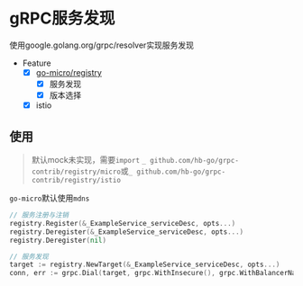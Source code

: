 # gRPC服务发现

使用google.golang.org/grpc/resolver实现服务发现

- Feature
    - [x] [go-micro/registry](https://github.com/micro/go-micro/tree/master/registry)
        - [x] 服务发现
        - [x] 版本选择
    - [x] istio

## 使用

> 默认mock未实现，需要`import` `_ github.com/hb-go/grpc-contrib/registry/micro`或`_ github.com/hb-go/grpc-contrib/registry/istio`

`go-micro`默认使用`mdns`

```go
// 服务注册与注销
registry.Register(&_ExampleService_serviceDesc, opts...)
registry.Deregister(&_ExampleService_serviceDesc, opts...)
registry.Deregister(nil)

// 服务发现
target := registry.NewTarget(&_ExampleService_serviceDesc, opts...)
conn, err := grpc.Dial(target, grpc.WithInsecure(), grpc.WithBalancerName(roundrobin.Name), grpc.WithBlock())
```
